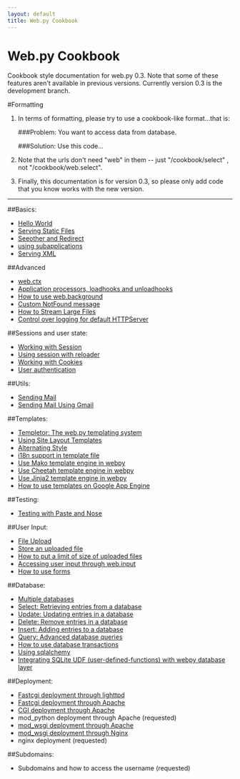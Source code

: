 ```yaml
---
layout: default
title: Web.py Cookbook
---
```


# Web.py Cookbook

Cookbook style documentation for web.py 0.3. Note that some of these features aren't available in previous versions.  Currently version 0.3 is the development branch.

#Formatting

1. In terms of formatting, please try to use a cookbook-like format...that is:
    
    ###Problem: You want to access data from database.
     
    ###Solution: Use this code...

1. Note that the urls don't need "web" in them -- just "/cookbook/select" , not "/cookbook/web.select".  

1. Finally, this documentation is for version 0.3, so please only add code that you know works with the new version.

-------------------------------------------------

##Basics:
* [Hello World](/cookbook/helloworld)
* [Serving Static File](/cookbook/staticfiles)<a href="http://www.from-thailand.com/" title="Grossiste, Décoration asiatique, Thailande, Import Export" alt="Grossiste, Décoration asiatique, Import Export, Thailande">s</a>
* [Seeother and Redirect](/cookbook/redirect+seeother)
* [using subapplications](/cookbook/subapp)
* [Serving XML](/cookbok/xmlfiles)

##Advanced
* [web.ctx](/cookbook/ctx)
* [Application processors, loadhooks and unloadhooks](/cookbook/application_processors)
* [How to use web.background](/cookbook/background)
* [Custom NotFound message](/cookbook/custom_notfound)
* [How to Stream Large Files](/cookbook/streaming_large_files)
* [Control over logging for default HTTPServer](/cookbook/logging)

##Sessions and user state:
* [Working with Session](/cookbook/sessions)
* [Using session with reloader](/cookbook/session_with_reloader)
* [Working with Cookies](/cookbook/cookies)
* [User authentication](/cookbook/userauth)

##Utils:
* [Sending Mail](/cookbook/sendmail)
* [Sending Mail Using Gmail](/cookbook/sendmail_using_gmail)

##Templates:
* [Templetor: The web.py templating system](http://webpy.org/docs/0.3/templetor )
* [Using Site Layout Templates](/cookbook/layout_template)
* [Alternating Style](/cookbook/alternating_style)
* [i18n support in template file](/cookbook/i18n_support_in_template_file )
* [Use Mako template engine in webpy](/cookbook/template_mako)
* [Use Cheetah template engine in webpy](/cookbook/template_cheetah)
* [Use Jinja2 template engine in webpy](/cookbook/template_jinja)
* [How to use templates on Google App Engine](/cookbook/templates_on_gae)

##Testing:
* [Testing with Paste and Nose](/cookbook/testing_with_paste_and_nose)

##User Input:
* [File Upload](/cookbook/fileupload)
* [Store an uploaded file](/cookbook/storeupload)
* [How to put a limit of size of uploaded files](/cookbook/limiting_upload_size)
* [Accessing user input through web.input](/cookbook/input)
* [How to use forms](/cookbook/forms)

##Database:
* [Multiple databases](/cookbook/multidbs)
* [Select: Retrieving entries from a database](/cookbook/select)
* [Update: Updating entries in a database](/cookbook/update)
* [Delete: Remove entries in a database](/cookbook/delete)
* [Insert: Adding entries to a database](/Insert) 
* [Query: Advanced database queries](/cookbook/query)
* [How to use database transactions](/cookbook/transactions)
* [Using sqlalchemy](/cookbook/sqlalchemy)
* [Integrating SQLite UDF (user-defined-functions) with webpy database layer](/cookbook/sqlite-udf)


##Deployment:
* [Fastcgi deployment through lighttpd](/cookbook/fastcgi-lighttpd)
* [Fastcgi deployment through Apache](/cookbook/fastcgi-apache) 
* [CGI deployment through Apache](/cookbook/cgi-apache)
* mod_python deployment through Apache (requested)
* [mod_wsgi deployment through Apache](/cookbook/mod_wsgi-apache )
* [mod_wsgi deployment through Nginx](/cookbook/mod_wsgi-nginx )
* nginx deployment (requested)

##Subdomains:
* Subdomains and how to access the username (requested)



























